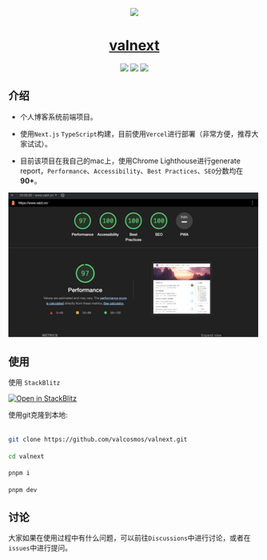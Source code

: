 <p align="center">
  <a href="https://nextjs.org">
    <img src="https://api.valzt.cn/media/avatar_me.png" height="100">
    <h1 align="center">valnext</h1>
  </a>
</p>

<p align="center">
<img src="https://img.shields.io/badge/TypeScript-v4.6.4-informational?style=for-the-badge&labelColor=000000" />
<img src="https://img.shields.io/badge/Next.js-v12.1.6-informational?logo=Next.js&style=for-the-badge&labelColor=000000" />
<img src="https://img.shields.io/badge/License-MIT-green.svg?style=for-the-badge&labelColor=000000" />

</p>

## 介绍

- 个人博客系统前端项目。

- 使用`Next.js` `TypeScript`构建，目前使用`Vercel`进行部署（非常方便，推荐大家试试）。

- 目前该项目在我自己的mac上，使用Chrome Lighthouse进行generate report，`Performance`、`Accessibility`、`Best Practices`、`SEO`分数均在**90+**。

<img src="/public/score.png" width="500px" />

## 使用

<!-- 使用 Gitpod （点击下面按钮即可，但是跳转之后需要注册，有兴趣可以试试这个gitpod，感觉挺有趣的。）

[![Open in Gitpod](https://gitpod.io/button/open-in-gitpod.svg)](https://valcosmos-valnext-ybzdox95h1z.ws-us47.gitpod.io//) -->

使用 `StackBlitz`

[![Open in StackBlitz](https://developer.stackblitz.com/img/open_in_stackblitz.svg)](https://stackblitz.com/github/valcosmos/valnext)

使用git克隆到本地:

```bash

git clone https://github.com/valcosmos/valnext.git

cd valnext

pnpm i

pnpm dev

```

## 讨论

大家如果在使用过程中有什么问题，可以前往`Discussions`中进行讨论，或者在`issues`中进行提问。


